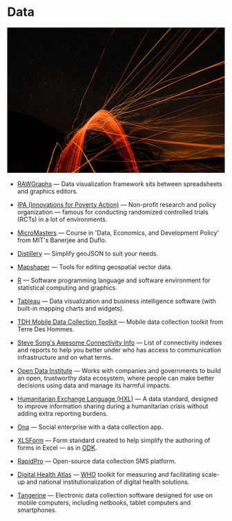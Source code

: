 # Data

![data](../../images/data.jpg)

- [RAWGraphs](https://rawgraphs.io) — Data visualization framework sits between spreadsheets and graphics editors.

- [IPA (Innovations for Poverty Action)](https://poverty-action.org) — Non-profit research and policy organization — famous for conducting randomized controlled trials (RCTs) in a lot of environments.

- [MicroMasters](https://micromasters.mit.edu/dedp) — Course in 'Data, Economics, and Development Policy' from MIT's Banerjee and Duflo.

- [Distillery](https://shancarter.github.io/distillery) — Simplify geoJSON to suit your needs.

- [Mapshaper](http://mapshaper.org) — Tools for editing geospatial vector data.

- [R](https://r-project.org) — Software programming language and software environment for statistical computing and graphics.

- [Tableau](https://tableau.com) — Data visualization and business intelligence software (with built-in mapping charts and widgets).

- [TDH Mobile Data Collection Toolkit](https://www.mdc-toolkit.org) — Mobile data collection toolkit from Terre Des Hommes.

- [Steve Song's Awesome Connectivity Info](https://github.com/stevesong/awesome-connectivity-info) — List of connectivity indexes and reports to help you better under who has access to communication infrastructure and on what terms.

- [Open Data Institute](https://theodi.org) — Works with companies and governments to build an open, trustworthy data ecosystem, where people can make better decisions using data and manage its harmful impacts.

- [Humanitarian Exchange Language (HXL)](http://hxlstandard.org) — A data standard, designed to improve information sharing during a humanitarian crisis without adding extra reporting burdens.

- [Ona](https://ona.io) — Social enterprise with a data collection app.

- [XLSForm](http://xlsform.org) — Form standard created to help simplify the authoring of forms in Excel — as in [ODK](https://opendatakit.org/).

- [RapidPro](https://community.rapidpro.io) — Open-source data collection SMS platform.

- [Digital Health Atlas](https://digitalhealthatlas.org) — [WHO](http://www.who.int) toolkit for measuring and facilitating scale-up and national institutionalization of digital health solutions.

- [Tangerine](http://www.tangerinecentral.org) — Electronic data collection software designed for use on mobile computers, including netbooks, tablet computers and smartphones.
